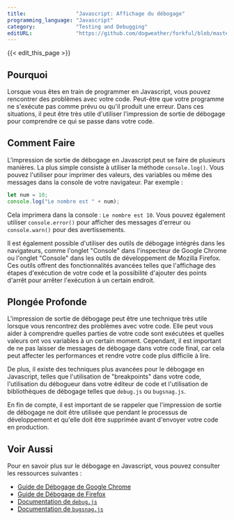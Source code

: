 ```yaml
---
title:                "Javascript: Affichage du débogage"
programming_language: "Javascript"
category:             "Testing and Debugging"
editURL:              "https://github.com/dogweather/forkful/blob/master/content/fr/javascript/printing-debug-output.md"
---
```


{{< edit_this_page >}}

## Pourquoi

Lorsque vous êtes en train de programmer en Javascript, vous pouvez rencontrer des problèmes avec votre code. Peut-être que votre programme ne s'exécute pas comme prévu ou qu'il produit une erreur. Dans ces situations, il peut être très utile d'utiliser l'impression de sortie de débogage pour comprendre ce qui se passe dans votre code.

## Comment Faire

L'impression de sortie de débogage en Javascript peut se faire de plusieurs manières. La plus simple consiste à utiliser la méthode `console.log()`. Vous pouvez l'utiliser pour imprimer des valeurs, des variables ou même des messages dans la console de votre navigateur. Par exemple :

```Javascript
let num = 10;
console.log("Le nombre est " + num);
```

Cela imprimera dans la console : `Le nombre est 10`. Vous pouvez également utiliser `console.error()` pour afficher des messages d'erreur ou `console.warn()` pour des avertissements.

Il est également possible d'utiliser des outils de débogage intégrés dans les navigateurs, comme l'onglet "Console" dans l'inspecteur de Google Chrome ou l'onglet "Console" dans les outils de développement de Mozilla Firefox. Ces outils offrent des fonctionnalités avancées telles que l'affichage des étapes d'exécution de votre code et la possibilité d'ajouter des points d'arrêt pour arrêter l'exécution à un certain endroit.

## Plongée Profonde

L'impression de sortie de débogage peut être une technique très utile lorsque vous rencontrez des problèmes avec votre code. Elle peut vous aider à comprendre quelles parties de votre code sont exécutées et quelles valeurs ont vos variables à un certain moment. Cependant, il est important de ne pas laisser de messages de débogage dans votre code final, car cela peut affecter les performances et rendre votre code plus difficile à lire.

De plus, il existe des techniques plus avancées pour le débogage en Javascript, telles que l'utilisation de "breakpoints" dans votre code, l'utilisation du débogueur dans votre éditeur de code et l'utilisation de bibliothèques de débogage telles que `debug.js` ou `bugsnag.js`.

En fin de compte, il est important de se rappeler que l'impression de sortie de débogage ne doit être utilisée que pendant le processus de développement et qu'elle doit être supprimée avant d'envoyer votre code en production.

## Voir Aussi

Pour en savoir plus sur le débogage en Javascript, vous pouvez consulter les ressources suivantes :

- [Guide de Débogage de Google Chrome](https://developers.google.com/web/tools/chrome-devtools/javascript)
- [Guide de Débogage de Firefox](https://developer.mozilla.org/fr/docs/Tools/Debugger)
- [Documentation de `debug.js`](https://github.com/visionmedia/debug)
- [Documentation de `bugsnag.js`](https://docs.bugsnag.com/platforms/javascript/)